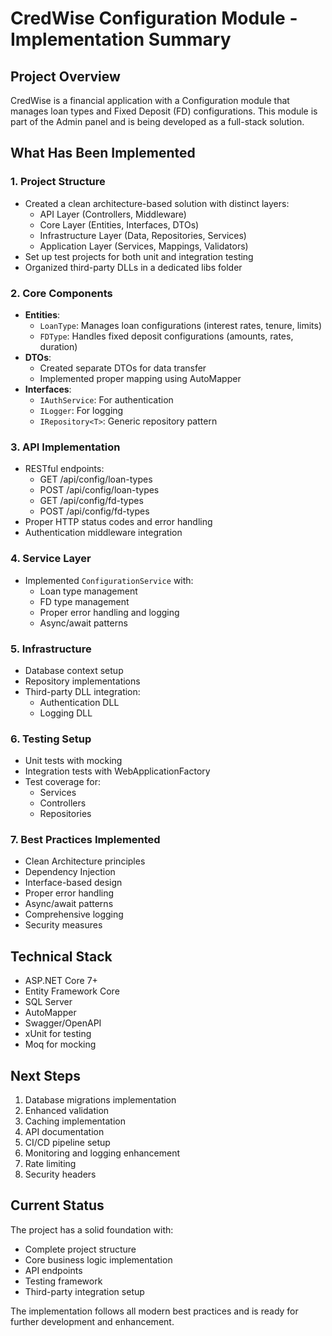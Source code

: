 # CredWise Configuration Module - Implementation Summary

## Project Overview
CredWise is a financial application with a Configuration module that manages loan types and Fixed Deposit (FD) configurations. This module is part of the Admin panel and is being developed as a full-stack solution.

## What Has Been Implemented

### 1. Project Structure
- Created a clean architecture-based solution with distinct layers:
  - API Layer (Controllers, Middleware)
  - Core Layer (Entities, Interfaces, DTOs)
  - Infrastructure Layer (Data, Repositories, Services)
  - Application Layer (Services, Mappings, Validators)
- Set up test projects for both unit and integration testing
- Organized third-party DLLs in a dedicated libs folder

### 2. Core Components
- **Entities**:
  - `LoanType`: Manages loan configurations (interest rates, tenure, limits)
  - `FDType`: Handles fixed deposit configurations (amounts, rates, duration)
- **DTOs**:
  - Created separate DTOs for data transfer
  - Implemented proper mapping using AutoMapper
- **Interfaces**:
  - `IAuthService`: For authentication
  - `ILogger`: For logging
  - `IRepository<T>`: Generic repository pattern

### 3. API Implementation
- RESTful endpoints:
  - GET /api/config/loan-types
  - POST /api/config/loan-types
  - GET /api/config/fd-types
  - POST /api/config/fd-types
- Proper HTTP status codes and error handling
- Authentication middleware integration

### 4. Service Layer
- Implemented `ConfigurationService` with:
  - Loan type management
  - FD type management
  - Proper error handling and logging
  - Async/await patterns

### 5. Infrastructure
- Database context setup
- Repository implementations
- Third-party DLL integration:
  - Authentication DLL
  - Logging DLL

### 6. Testing Setup
- Unit tests with mocking
- Integration tests with WebApplicationFactory
- Test coverage for:
  - Services
  - Controllers
  - Repositories

### 7. Best Practices Implemented
- Clean Architecture principles
- Dependency Injection
- Interface-based design
- Proper error handling
- Async/await patterns
- Comprehensive logging
- Security measures

## Technical Stack
- ASP.NET Core 7+
- Entity Framework Core
- SQL Server
- AutoMapper
- Swagger/OpenAPI
- xUnit for testing
- Moq for mocking

## Next Steps
1. Database migrations implementation
2. Enhanced validation
3. Caching implementation
4. API documentation
5. CI/CD pipeline setup
6. Monitoring and logging enhancement
7. Rate limiting
8. Security headers

## Current Status
The project has a solid foundation with:
- Complete project structure
- Core business logic implementation
- API endpoints
- Testing framework
- Third-party integration setup

The implementation follows all modern best practices and is ready for further development and enhancement.
